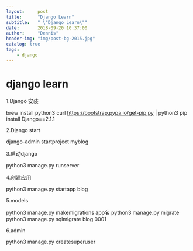 ```yaml
---
layout:     post
title:      "Django Learn"
subtitle:   " \"Django Learn\""
date:       2018-09-20 10:37:00
author:     "Dennis"
header-img: "img/post-bg-2015.jpg"
catalog: true
tags:
    - django
---
```


# django learn

1.Django 安装

brew install python3
curl https://bootstrap.pypa.io/get-pip.py | python3
pip install Django==2.1.1

2.Django start

django-admin startproject myblog

3.启动django

python3 manage.py runserver

4.创建应用

python3 manage.py startapp blog

5.models

python3 manage.py makemigrations app名
python3 manage.py migrate
python3 manage.py sqlmigrate blog 0001

6.admin

python3 manage.py createsuperuser
